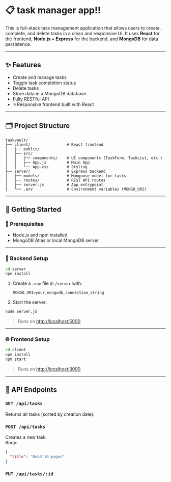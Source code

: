 # 📋 task manager app!!

This is full-stack task management application that allows users to create, complete, and delete tasks in a clean and responsive UI. It uses **React** for the frontend, **Node.js + Express** for the backend, and **MongoDB** for data persistence.

---

## ✨ Features

- Create and manage tasks
- Toggle task completion status
- Delete tasks
- Store data in a MongoDB database
- Fully RESTful API
- ⚛Responsive frontend built with React

---

## 🗂 Project Structure

```
taskvault/
├── client/                # React frontend
│   ├── public/
│   ├── src/
│   │   ├── components/    # UI components (TaskForm, TaskList, etc.)
│   │   ├── App.js         # Main App
│   │   └── App.css        # Styling
├── server/                # Express backend
│   ├── models/            # Mongoose model for tasks
│   ├── routes/            # REST API routes
│   ├── server.js          # App entrypoint
│   └── .env               # Environment variables (MONGO_URI)
```

---

## 🚀 Getting Started

### 📌 Prerequisites

- Node.js and npm installed
- MongoDB Atlas or local MongoDB server

---

### 🧪 Backend Setup

```bash
cd server
npm install
```

1. Create a `.env` file in `/server` with:
   ```
   MONGO_URI=your_mongodb_connection_string
   ```

2. Start the server:

```bash
node server.js
```

> Runs on [http://localhost:5000](http://localhost:5000)

---

### 🌐 Frontend Setup

```bash
cd client
npm install
npm start
```

> Runs on [http://localhost:3000](http://localhost:3000)

---

## 🧠 API Endpoints

### `GET /api/tasks`
Returns all tasks (sorted by creation date).

### `POST /api/tasks`
Creates a new task.  
Body:
```json
{
  "title": "Read 10 pages"
}
```

### `PUT /api/tasks/:id`
